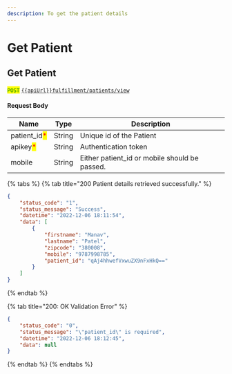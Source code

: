 ```yaml
---
description: To get the patient details
---
```


# Get Patient

## Get Patient

<mark style="color:green;">`POST`</mark> [`{{apiUrl}}fulfillment/patients/view`](https://api.evitalrx.in/v1/fulfillment/patients/view)

#### Request Body

| Name                                          | Type   | Description                                    |
| --------------------------------------------- | ------ | ---------------------------------------------- |
| patient\_id<mark style="color:red;">\*</mark> | String | Unique id of the Patient                       |
| apikey<mark style="color:red;">\*</mark>      | String | Authentication token                           |
| mobile                                        | String | Either patient\_id or mobile should be passed. |

{% tabs %}
{% tab title="200 Patient details retrieved successfully." %}
```json
{
    "status_code": "1",
    "status_message": "Success",
    "datetime": "2022-12-06 18:11:54",
    "data": [
        {
            "firstname": "Manav",
            "lastname": "Patel",
            "zipcode": "380008",
            "mobile": "9787998785",
            "patient_id": "qAj4hhwefVxwuZX9nFxHkQ=="
        }
    ]
}
```
{% endtab %}

{% tab title="200: OK Validation Error" %}
```json
{
    "status_code": "0",
    "status_message": "\"patient_id\" is required",
    "datetime": "2022-12-06 18:12:45",
    "data": null
}
```
{% endtab %}
{% endtabs %}

